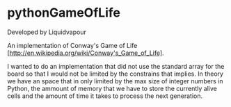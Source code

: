 pythonGameOfLife
================

Developed by Liquidvapour

An implementation of Conway's Game of Life [http://en.wikipedia.org/wiki/Conway's_Game_of_Life].

I wanted to do an implementation that did not use the standard array for the board so that I would not be limited by the constrains that implies. In theory we have an space that in only limited by the max size of integer numbers in Python, the ammount of memory that we have to store the currently alive cells and the amount of time it takes to process the next generation.

